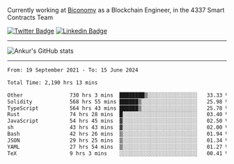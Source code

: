 Currently working at [Biconomy](https://biconomy.io/) as a Blockchain Engineer, in the 4337 Smart Contracts Team

 [![Twitter Badge](https://img.shields.io/badge/-@ankurdubey521-1ca0f1?style=flat-square&labelColor=1ca0f1&logo=twitter&logoColor=white&link=https://twitter.com/ankurdubey521)](https://twitter.com/ankurdubey521) [![Linkedin Badge](https://img.shields.io/badge/-ankurdubey521-blue?style=flat-square&logo=Linkedin&logoColor=white&link=https://www.linkedin.com/in/ankurdubey521/)](https://www.linkedin.com/in/ankurdubey521/)

<hr/>

![Ankur's GitHub stats](https://github-readme-stats.vercel.app/api?username=ankurdubey521&count_private=true&theme=radical)

<hr/>

<!--START_SECTION:waka-->

```txt
From: 19 September 2021 - To: 15 June 2024

Total Time: 2,190 hrs 13 mins

Other               730 hrs 3 mins  ████████▒░░░░░░░░░░░░░░░░   33.33 %
Solidity            568 hrs 55 mins ██████▒░░░░░░░░░░░░░░░░░░   25.98 %
TypeScript          564 hrs 43 mins ██████▒░░░░░░░░░░░░░░░░░░   25.78 %
Rust                74 hrs 28 mins  █░░░░░░░░░░░░░░░░░░░░░░░░   03.40 %
JavaScript          54 hrs 45 mins  ▓░░░░░░░░░░░░░░░░░░░░░░░░   02.50 %
sh                  43 hrs 43 mins  ▓░░░░░░░░░░░░░░░░░░░░░░░░   02.00 %
Bash                42 hrs 26 mins  ▒░░░░░░░░░░░░░░░░░░░░░░░░   01.94 %
JSON                29 hrs 25 mins  ▒░░░░░░░░░░░░░░░░░░░░░░░░   01.34 %
YAML                27 hrs 54 mins  ▒░░░░░░░░░░░░░░░░░░░░░░░░   01.27 %
TeX                 9 hrs 3 mins    ░░░░░░░░░░░░░░░░░░░░░░░░░   00.41 %
```

<!--END_SECTION:waka-->
